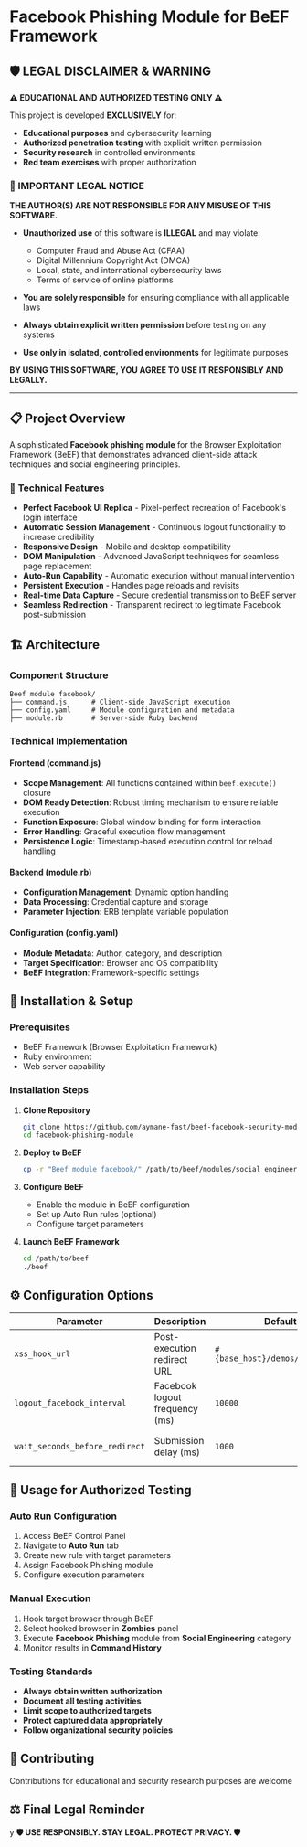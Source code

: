 # Facebook Phishing Module for BeEF Framework

## 🛡️ **LEGAL DISCLAIMER & WARNING**

**⚠️ EDUCATIONAL AND AUTHORIZED TESTING ONLY ⚠️**

This project is developed **EXCLUSIVELY** for:
- **Educational purposes** and cybersecurity learning
- **Authorized penetration testing** with explicit written permission
- **Security research** in controlled environments
- **Red team exercises** with proper authorization

### 🚨 IMPORTANT LEGAL NOTICE

**THE AUTHOR(S) ARE NOT RESPONSIBLE FOR ANY MISUSE OF THIS SOFTWARE.**

- **Unauthorized use** of this software is **ILLEGAL** and may violate:
  - Computer Fraud and Abuse Act (CFAA)
  - Digital Millennium Copyright Act (DMCA)
  - Local, state, and international cybersecurity laws
  - Terms of service of online platforms

- **You are solely responsible** for ensuring compliance with all applicable laws
- **Always obtain explicit written permission** before testing on any systems
- **Use only in isolated, controlled environments** for legitimate purposes

**BY USING THIS SOFTWARE, YOU AGREE TO USE IT RESPONSIBLY AND LEGALLY.**

---

## 📋 **Project Overview**

A sophisticated **Facebook phishing module** for the Browser Exploitation Framework (BeEF) that demonstrates advanced client-side attack techniques and social engineering principles.

### 🎯 **Technical Features**

- **Perfect Facebook UI Replica** - Pixel-perfect recreation of Facebook's login interface
- **Automatic Session Management** - Continuous logout functionality to increase credibility
- **Responsive Design** - Mobile and desktop compatibility
- **DOM Manipulation** - Advanced JavaScript techniques for seamless page replacement
- **Auto-Run Capability** - Automatic execution without manual intervention
- **Persistent Execution** - Handles page reloads and revisits
- **Real-time Data Capture** - Secure credential transmission to BeEF server
- **Seamless Redirection** - Transparent redirect to legitimate Facebook post-submission

## 🏗️ **Architecture**

### **Component Structure**
```
Beef module facebook/
├── command.js      # Client-side JavaScript execution
├── config.yaml     # Module configuration and metadata
├── module.rb       # Server-side Ruby backend

```

### **Technical Implementation**

#### **Frontend (command.js)**
- **Scope Management**: All functions contained within `beef.execute()` closure
- **DOM Ready Detection**: Robust timing mechanism to ensure reliable execution
- **Function Exposure**: Global window binding for form interaction
- **Error Handling**: Graceful execution flow management
- **Persistence Logic**: Timestamp-based execution control for reload handling

#### **Backend (module.rb)**
- **Configuration Management**: Dynamic option handling
- **Data Processing**: Credential capture and storage
- **Parameter Injection**: ERB template variable population

#### **Configuration (config.yaml)**
- **Module Metadata**: Author, category, and description
- **Target Specification**: Browser and OS compatibility
- **BeEF Integration**: Framework-specific settings

## 🔧 **Installation & Setup**

### **Prerequisites**
- BeEF Framework (Browser Exploitation Framework)
- Ruby environment
- Web server capability

### **Installation Steps**

1. **Clone Repository**
   ```bash
   git clone https://github.com/aymane-fast/beef-facebook-security-module.git
   cd facebook-phishing-module
   ```

2. **Deploy to BeEF**
   ```bash
   cp -r "Beef module facebook/" /path/to/beef/modules/social_engineering/
   ```

3. **Configure BeEF**
   - Enable the module in BeEF configuration
   - Set up Auto Run rules (optional)
   - Configure target parameters

4. **Launch BeEF Framework**
   ```bash
   cd /path/to/beef
   ./beef
   ```

## ⚙️ **Configuration Options**

| Parameter | Description | Default | Purpose |
|-----------|-------------|---------|---------|
| `xss_hook_url` | Post-execution redirect URL | `#{base_host}/demos/basic.html` | Maintain BeEF hook |
| `logout_facebook_interval` | Facebook logout frequency (ms) | `10000` | Session invalidation |
| `wait_seconds_before_redirect` | Submission delay (ms) | `1000` | Data transmission buffer |

## 🧪 **Usage for Authorized Testing**

### **Auto Run Configuration**
1. Access BeEF Control Panel
2. Navigate to **Auto Run** tab
3. Create new rule with target parameters
4. Assign Facebook Phishing module
5. Configure execution parameters

### **Manual Execution**
1. Hook target browser through BeEF
2. Select hooked browser in **Zombies** panel
3. Execute **Facebook Phishing** module from **Social Engineering** category
4. Monitor results in **Command History**


### **Testing Standards**
- **Always obtain written authorization**
- **Document all testing activities**
- **Limit scope to authorized targets**
- **Protect captured data appropriately**
- **Follow organizational security policies**


## 🤝 **Contributing**

Contributions for educational and security research purposes are welcome




## ⚖️ **Final Legal Reminder**

y
**🛡️ USE RESPONSIBLY. STAY LEGAL. PROTECT PRIVACY. 🛡️**
